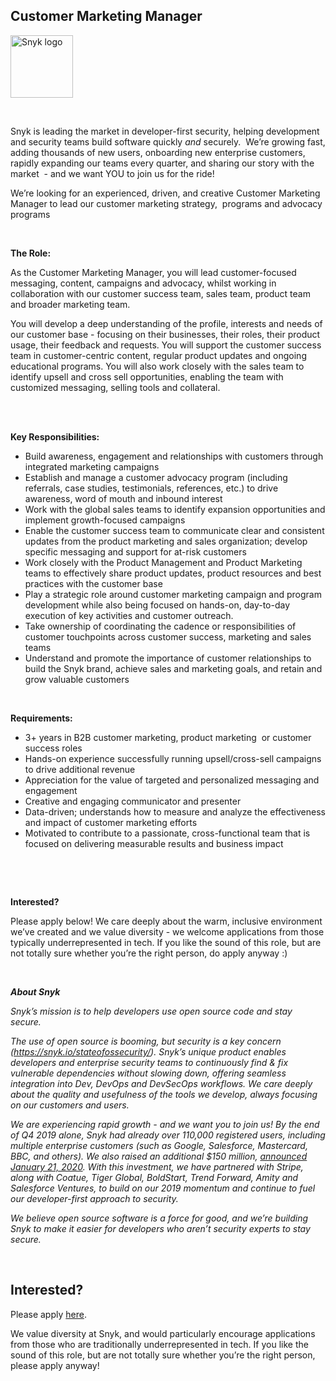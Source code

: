 Customer Marketing Manager
---

<img src="https://res.cloudinary.com/snyk/image/upload/v1537345894/press-kit/brand/logo-black.png" width="100" alt="Snyk logo" />

<p> </p>
<p><span style="font-weight: 400;">Snyk is leading the market in developer-first security, helping development and security teams build software quickly </span><em><span style="font-weight: 400;">and</span></em><span style="font-weight: 400;"> securely.  We’re growing fast, adding thousands of new users, onboarding new enterprise customers, rapidly expanding our teams every quarter, and sharing our story with the market  - and we want YOU to join us for the ride! </span></p>
<p><span style="font-weight: 400;">We’re looking for an experienced, driven, and creative Customer Marketing Manager to lead our customer marketing strategy,  programs and advocacy programs</span></p>
<p> </p>
<p><strong>The Role:</strong></p>
<p><span style="font-weight: 400;">As the Customer Marketing Manager, you will lead customer-focused messaging, content, campaigns and advocacy, whilst working in collaboration with our customer success team, sales team, product team and broader marketing team. </span></p>
<p><span style="font-weight: 400;">You will develop a deep understanding of the profile, interests and needs of our customer base - focusing on their businesses, their roles, their product usage, their feedback and requests. You will support the customer success team in customer-centric content, regular product updates and ongoing educational programs. You will also work closely with the sales team to identify upsell and cross sell opportunities, enabling the team with customized messaging, selling tools and collateral. </span></p>
<p><br><br></p>
<p><strong>Key Responsibilities:</strong></p>
<ul>
<li style="font-weight: 400;"><span style="font-weight: 400;">Build awareness, engagement and relationships with customers through integrated marketing campaigns</span></li>
<li style="font-weight: 400;"><span style="font-weight: 400;">Establish and manage a customer advocacy program (including referrals, case studies, testimonials, references, etc.) to drive awareness, word of mouth and inbound interest</span></li>
<li style="font-weight: 400;"><span style="font-weight: 400;">Work with the global sales teams to identify expansion opportunities and implement growth-focused campaigns</span></li>
<li style="font-weight: 400;"><span style="font-weight: 400;">Enable the customer success team to communicate clear and consistent updates from the product marketing and sales organization; develop specific messaging and support for at-risk customers</span></li>
<li style="font-weight: 400;"><span style="font-weight: 400;">Work closely with the Product Management and Product Marketing teams to effectively share product updates, product resources and best practices with the customer base</span></li>
<li style="font-weight: 400;"><span style="font-weight: 400;">Play a strategic role around customer marketing campaign and program development while also being focused on hands-on, day-to-day execution of key activities and customer outreach.  </span></li>
<li style="font-weight: 400;"><span style="font-weight: 400;">Take ownership of coordinating the cadence or responsibilities of customer touchpoints across customer success, marketing and sales teams</span></li>
<li style="font-weight: 400;"><span style="font-weight: 400;">Understand and promote the importance of customer relationships to build the Snyk brand, achieve sales and marketing goals, and retain and grow valuable customers  </span></li>
</ul>
<p> </p>
<p><strong>Requirements:</strong></p>
<ul>
<li style="font-weight: 400;"><span style="font-weight: 400;">3+ years in B2B customer marketing, product marketing  or customer success roles</span></li>
<li style="font-weight: 400;"><span style="font-weight: 400;">Hands-on experience successfully running upsell/cross-sell campaigns to drive additional revenue</span></li>
<li style="font-weight: 400;"><span style="font-weight: 400;">Appreciation for the value of targeted and personalized messaging and engagement </span></li>
<li style="font-weight: 400;"><span style="font-weight: 400;">Creative and engaging communicator and presenter</span></li>
<li style="font-weight: 400;"><span style="font-weight: 400;">Data-driven; understands how to measure and analyze the effectiveness and impact of customer marketing efforts</span></li>
<li style="font-weight: 400;"><span style="font-weight: 400;">Motivated to contribute to a passionate, cross-functional team that is focused on delivering measurable results and business impact</span></li>
</ul>
<p> </p>
<p> </p>
<p><strong>Interested?</strong></p>
<p><span style="font-weight: 400;">Please apply below! We care deeply about the warm, inclusive environment we’ve created and we value diversity - we welcome applications from those typically underrepresented in tech. If you like the sound of this role, but are not totally sure whether you’re the right person, do apply anyway :)</span></p>
<p> </p>
<p><em><strong>About Snyk</strong></em></p>
<p><em><span style="font-weight: 400;">Snyk’s mission is to help developers use open source code and stay secure. </span></em></p>
<p><em><span style="font-weight: 400;">The use of open source is booming, but security is a key concern (</span><a href="https://snyk.io/stateofossecurity/"><span style="font-weight: 400;">https://snyk.io/stateofossecurity/</span></a><span style="font-weight: 400;">). Snyk’s unique product enables developers and enterprise security teams to continuously find &amp; fix vulnerable dependencies without slowing down, offering seamless integration into Dev, DevOps and DevSecOps workflows. We care deeply about the quality and usefulness of the tools we develop, always focusing on our customers and users. </span></em></p>
<p><em><span style="font-weight: 400;">We are experiencing rapid growth - and we want you to join us! By the end of Q4 2019 alone, Snyk had already over 110,000 registered users, including multiple enterprise customers (such as Google, Salesforce, Mastercard, BBC, and others). We also raised an additional $150 million, </span><a href="https://snyk.io/blog/snyk-closes-150m/"><span style="font-weight: 400;">announced January 21, 2020</span></a><span style="font-weight: 400;">. With this investment, we have partnered with Stripe, along with Coatue, Tiger Global, BoldStart, Trend Forward, Amity and Salesforce Ventures, to build on our 2019 momentum and continue to fuel our developer-first approach to security. </span></em></p>
<p><em><span style="font-weight: 400;">We believe open source software is a force for good, and we’re building Snyk to make it easier for developers who aren’t security experts to stay secure.</span></em></p>
<p><em> </em></p>

Interested?
---

Please apply [here](https://boards.greenhouse.io/snyk/jobs/4736896002#app).

We value diversity at Snyk, and would particularly encourage applications from those who are traditionally underrepresented in tech.
If you like the sound of this role, but are not totally sure whether you’re the right person, please apply anyway!
